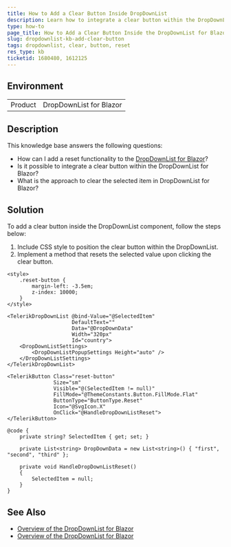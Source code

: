 ```yaml
---
title: How to Add a Clear Button Inside DropDownList
description: Learn how to integrate a clear button within the DropDownList for Blazor to enable users to reset the selected value easily.
type: how-to
page_title: How to Add a Clear Button Inside the DropDownList for Blazor
slug: dropdownlist-kb-add-clear-button
tags: dropdownlist, clear, button, reset
res_type: kb
ticketid: 1680480, 1612125
---
```


## Environment
<table>
	<tbody>
		<tr>
			<td>Product</td>
			<td>DropDownList for Blazor</td>
		</tr>
	</tbody>
</table>

## Description

This knowledge base answers the following questions:

- How can I add a reset functionality to the [DropDownList for Blazor](slug:components/dropdownlist/overview)?
- Is it possible to integrate a clear button within the DropDownList for Blazor?
- What is the approach to clear the selected item in DropDownList for Blazor?

## Solution

To add a clear button inside the DropDownList component, follow the steps below:

1. Include CSS style to position the clear button within the DropDownList.
2. Implement a method that resets the selected value upon clicking the clear button.

`````RAZOR
<style>
    .reset-button {
        margin-left: -3.5em;
        z-index: 10000;
    }
</style>

<TelerikDropDownList @bind-Value="@SelectedItem"
                     DefaultText=""
                     Data="@DropDownData"
                     Width="320px"
                     Id="country">
    <DropDownListSettings>
        <DropDownListPopupSettings Height="auto" />
    </DropDownListSettings>
</TelerikDropDownList>

<TelerikButton Class="reset-button"
               Size="sm"
               Visible="@(SelectedItem != null)"
               FillMode="@ThemeConstants.Button.FillMode.Flat"
               ButtonType="ButtonType.Reset"
               Icon="@SvgIcon.X"
               OnClick="@HandleDropDownListReset">
</TelerikButton>

@code {
    private string? SelectedItem { get; set; }

    private List<string> DropDownData = new List<string>() { "first", "second", "third" };

    private void HandleDropDownListReset()
    {
        SelectedItem = null;
    }
}
`````

## See Also

- [Overview of the DropDownList for Blazor](slug:components/dropdownlist/overview)
- [Overview of the DropDownList for Blazor](slug:components/button/overview)
